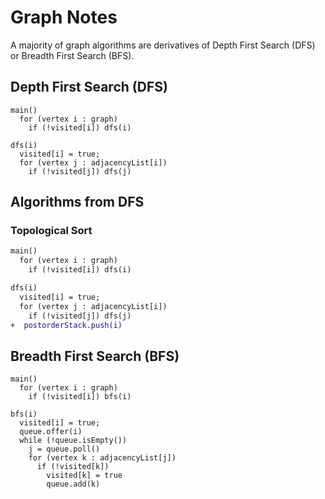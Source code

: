 # Graph Notes
A majority of graph algorithms are derivatives of Depth First Search (DFS) or Breadth First Search (BFS).
## Depth First Search (DFS)
```
main()
  for (vertex i : graph)
    if (!visited[i]) dfs(i)

dfs(i)
  visited[i] = true;
  for (vertex j : adjacencyList[i])
    if (!visited[j]) dfs(j)
```
## Algorithms from DFS
### Topological Sort
``` diff
main()
  for (vertex i : graph)
    if (!visited[i]) dfs(i)

dfs(i)
  visited[i] = true;
  for (vertex j : adjacencyList[i])
    if (!visited[j]) dfs(j)
+  postorderStack.push(i)
```
## Breadth First Search (BFS)
```
main()
  for (vertex i : graph)
    if (!visited[i]) bfs(i)

bfs(i)
  visited[i] = true;
  queue.offer(i)
  while (!queue.isEmpty())
    j = queue.poll()
    for (vertex k : adjacencyList[j])
      if (!visited[k])
        visited[k] = true
        queue.add(k)
```
